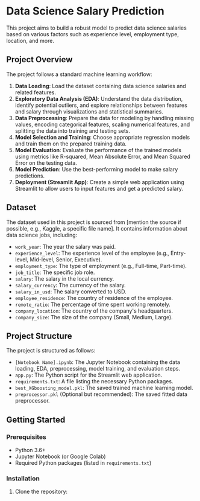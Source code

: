 # Data Science Salary Prediction

This project aims to build a robust model to predict data science salaries based on various factors such as experience level, employment type, location, and more.

## Project Overview

The project follows a standard machine learning workflow:

1.  **Data Loading**: Load the dataset containing data science salaries and related features.
2.  **Exploratory Data Analysis (EDA)**: Understand the data distribution, identify potential outliers, and explore relationships between features and salary through visualizations and statistical summaries.
3.  **Data Preprocessing**: Prepare the data for modeling by handling missing values, encoding categorical features, scaling numerical features, and splitting the data into training and testing sets.
4.  **Model Selection and Training**: Choose appropriate regression models and train them on the prepared training data.
5.  **Model Evaluation**: Evaluate the performance of the trained models using metrics like R-squared, Mean Absolute Error, and Mean Squared Error on the testing data.
6.  **Model Prediction**: Use the best-performing model to make salary predictions.
7.  **Deployment (Streamlit App)**: Create a simple web application using Streamlit to allow users to input features and get a predicted salary.

## Dataset

The dataset used in this project is sourced from [mention the source if possible, e.g., Kaggle, a specific file name]. It contains information about data science jobs, including:

*   `work_year`: The year the salary was paid.
*   `experience_level`: The experience level of the employee (e.g., Entry-level, Mid-level, Senior, Executive).
*   `employment_type`: The type of employment (e.g., Full-time, Part-time).
*   `job_title`: The specific job role.
*   `salary`: The salary in the local currency.
*   `salary_currency`: The currency of the salary.
*   `salary_in_usd`: The salary converted to USD.
*   `employee_residence`: The country of residence of the employee.
*   `remote_ratio`: The percentage of time spent working remotely.
*   `company_location`: The country of the company's headquarters.
*   `company_size`: The size of the company (Small, Medium, Large).

## Project Structure

The project is structured as follows:

*   `[Notebook Name].ipynb`: The Jupyter Notebook containing the data loading, EDA, preprocessing, model training, and evaluation steps.
*   `app.py`: The Python script for the Streamlit web application.
*   `requirements.txt`: A file listing the necessary Python packages.
*   `best_XGboosting_model.pkl`: The saved trained machine learning model.
*   `preprocessor.pkl` (Optional but recommended): The saved fitted data preprocessor.

## Getting Started

### Prerequisites

*   Python 3.6+
*   Jupyter Notebook (or Google Colab)
*   Required Python packages (listed in `requirements.txt`)

### Installation

1.  Clone the repository:
